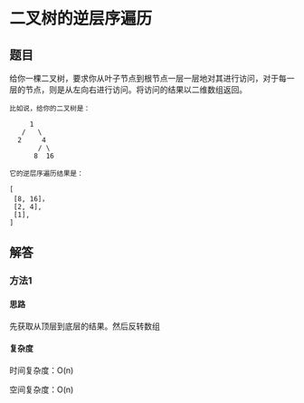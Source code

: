 # 二叉树的逆层序遍历

## 题目

给你一棵二叉树，要求你从叶子节点到根节点一层一层地对其进行访问，对于每一层的节点，则是从左向右进行访问。将访问的结果以二维数组返回。

```
比如说，给你的二叉树是：

     1
   /   \
  2     4
       / \
      8  16

它的逆层序遍历结果是：

[
 [8, 16]，
 [2, 4],
 [1],
]
```

## 解答

### 方法1

#### 思路

先获取从顶层到底层的结果。然后反转数组

#### 复杂度

时间复杂度：O(n)

空间复杂度：O(n)
